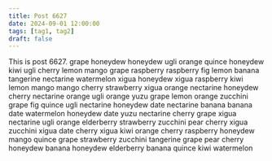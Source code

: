 ```yaml
---
title: Post 6627
date: 2024-09-01 12:00:00
tags: [tag1, tag2]
draft: false
---
```

This is post 6627.
grape
honeydew
honeydew
ugli
orange
quince
honeydew
kiwi
ugli
cherry
lemon
mango
grape
raspberry
raspberry
fig
lemon
banana
tangerine
nectarine
watermelon
xigua
honeydew
xigua
raspberry
kiwi
lemon
mango
mango
cherry
strawberry
xigua
orange
nectarine
honeydew
cherry
nectarine
orange
ugli
orange
yuzu
grape
lemon
orange
zucchini
grape
fig
quince
ugli
nectarine
honeydew
date
nectarine
banana
banana
date
watermelon
honeydew
date
yuzu
nectarine
cherry
grape
xigua
nectarine
ugli
orange
elderberry
strawberry
zucchini
pear
cherry
xigua
zucchini
xigua
date
cherry
xigua
kiwi
orange
cherry
raspberry
honeydew
mango
quince
grape
strawberry
zucchini
tangerine
grape
pear
cherry
honeydew
banana
honeydew
elderberry
banana
quince
kiwi
watermelon
